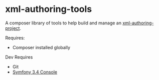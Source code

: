 # xml-authoring-tools
A composer library of tools to help build and manage an [xml-authoring-project](https://github.com/forikal-uk/xml-authoring-project).

Requires:
* Composer installed globally


Dev Requires
* Git
* [Symfony 3.4 Console](https://symfony.com/doc/3.4/components/console.html)



